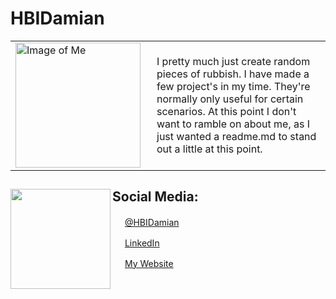 
# HBIDamian

<table>
<tbody>
<tr>
<td width="210px"><img src="https://hbidamian.xyz/img/about/man.png" height="200px" width="200px" alt="Image of Me"></td>
<td><p>I pretty much just create random pieces of rubbish. I have made a few project's in my time. They're normally only useful for certain scenarios. At this point I don't want to ramble on about me,  as I just wanted a readme.md to stand out a little at this point. 
<p></td>
</tr>
</tbody>
</table>




## Social Media: <img align="left" width="160" height="160" src="https://hbidamian.xyz/img/about/color_grid.png">

<img src="https://cdn2.iconfinder.com/data/icons/social-media-2285/512/1_Twitter_colored_svg-256.png" height="16px"> <a href="https://twitter.com/hbidamian">@HBIDamian</a>

<img src="https://cdn2.iconfinder.com/data/icons/social-media-2285/512/1_Linkedin_unofficial_colored_svg-256.png" height="16px"> <a href="https://uk.linkedin.com/in/damian-hall-beal-ab3990186">LinkedIn</a>

<img src="https://hbidamian.xyz/assets/images/about.png" height="16px"> <a href="https://hbidamian.xyz">My Website</a>
